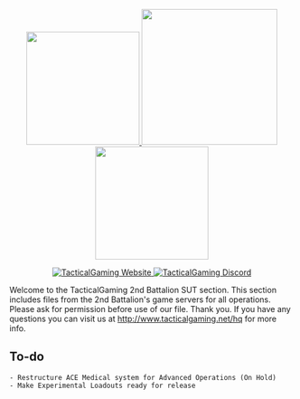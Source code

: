﻿<p align="center">
  <a href="http://www.tacticalgaming.net/hq/topic/106655-sherwood-platoon-discussion-and-news-channel/">
    <img src="https://i.imgur.com/55kPaoX.png" width="200">
    <img src="https://i.imgur.com/nQrW9SU.png" width="240">
    <img src="https://i.imgur.com/rBt8q0w.png" width="200">
  </a>
</p>

<p align="center">
  <a href="http://www.tacticalgaming.net/hq">
      <img src="https://img.shields.io/website-up-down-green-red/http/shields.io.svg?label=TacticalGaming" alt="TacticalGaming Website">
  </a>
  <a href="https://discord.gg/fny5MwP">
      <img src="https://img.shields.io/discord/194642877501014016.svg" alt="TacticalGaming Discord">
  </a>
</p>

Welcome to the TacticalGaming 2nd Battalion SUT section. This section includes files from the 2nd Battalion's game servers for all operations. Please ask for permission before use of our file. Thank you.
If you have any questions you can visit us at http://www.tacticalgaming.net/hq for more info.


## To-do
    - Restructure ACE Medical system for Advanced Operations (On Hold)
    - Make Experimental Loadouts ready for release
